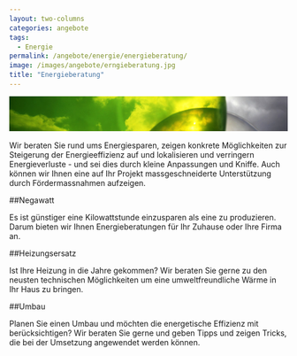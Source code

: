 ```yaml
---
layout: two-columns
categories: angebote
tags:
  - Energie
permalink: /angebote/energie/energieberatung/
image: /images/angebote/erngieberatung.jpg
title: "Energieberatung"
---
```

<div class="angebot-top-wide"><img title="Energieberatung" src="/images/angebote/erngieberatung_sub.jpg"></div>

Wir beraten Sie rund ums Energiesparen, zeigen konkrete Möglichkeiten zur Steigerung der Energieeffizienz auf und lokalisieren und verringern Energieverluste - und sei dies durch kleine Anpassungen und Kniffe. Auch können wir Ihnen eine auf Ihr Projekt massgeschneiderte Unterstützung durch Fördermassnahmen aufzeigen.

##Negawatt

Es ist günstiger eine Kilowattstunde einzusparen als eine zu produzieren. Darum bieten wir Ihnen Energieberatungen für Ihr 
Zuhause oder Ihre Firma an.

##Heizungsersatz

Ist Ihre Heizung in die Jahre gekommen? Wir beraten Sie gerne zu den neusten technischen Möglichkeiten um eine umweltfreundliche
Wärme in Ihr Haus zu bringen.

##Umbau

Planen Sie einen Umbau und möchten die energetische Effizienz mit berücksichtigen? Wir beraten Sie gerne und geben Tipps und zeigen Tricks, 
die bei der Umsetzung angewendet werden können.
